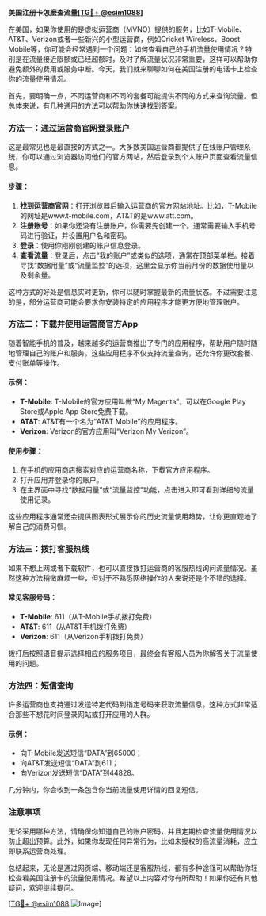 **美国注册卡怎麽查流量[[TG💪+ @esim1088](https://t.me/s/esim1088)]**

在美国，如果你使用的是虚拟运营商（MVNO）提供的服务，比如T-Mobile、AT&T、Verizon或者一些新兴的小型运营商，例如Cricket Wireless、Boost Mobile等，你可能会经常遇到一个问题：如何查看自己的手机流量使用情况？特别是在流量接近限额或已经超额时，及时了解流量状况非常重要，这样可以帮助你避免额外的费用或服务中断。今天，我们就来聊聊如何在美国注册的电话卡上检查你的流量使用情况。

首先，要明确一点，不同运营商和不同的套餐可能提供不同的方式来查询流量。但总体来说，有几种通用的方法可以帮助你快速找到答案。

### 方法一：通过运营商官网登录账户

这是最常见也是最直接的方式之一。大多数美国运营商都提供了在线账户管理系统，你可以通过浏览器访问他们的官方网站，然后登录到个人账户页面查看流量信息。

#### 步骤：
1. **找到运营商官网**：打开浏览器后输入运营商的官方网站地址。比如，T-Mobile的网址是www.t-mobile.com，AT&T的是www.att.com。
2. **注册账号**：如果你还没有注册账户，你需要先创建一个。通常需要输入手机号码进行验证，并设置用户名和密码。
3. **登录**：使用你刚刚创建的账户信息登录。
4. **查看流量**：登录后，点击“我的账户”或类似的选项，通常在顶部菜单栏。接着寻找“数据用量”或“流量监控”的选项，这里会显示你当前月份的数据使用量以及剩余量。

这种方式的好处是信息实时更新，你可以随时掌握最新的流量状态。不过需要注意的是，部分运营商可能会要求你安装特定的应用程序才能更方便地管理账户。

### 方法二：下载并使用运营商官方App

随着智能手机的普及，越来越多的运营商推出了专门的应用程序，帮助用户随时随地管理自己的账户和服务。这些应用程序不仅支持流量查询，还允许你更改套餐、支付账单等操作。

#### 示例：
- **T-Mobile**: T-Mobile的官方应用叫做“My Magenta”，可以在Google Play Store或Apple App Store免费下载。
- **AT&T**: AT&T有一个名为“AT&T Mobile”的应用程序。
- **Verizon**: Verizon的官方应用叫“Verizon My Verizon”。

#### 使用步骤：
1. 在手机的应用商店搜索对应的运营商名称，下载官方应用程序。
2. 打开应用并登录你的账户。
3. 在主界面中寻找“数据用量”或“流量监控”功能，点击进入即可看到详细的流量使用记录。

这些应用程序通常还会提供图表形式展示你的历史流量使用趋势，让你更直观地了解自己的消费习惯。

### 方法三：拨打客服热线

如果不想上网或者下载软件，也可以直接拨打运营商的客服热线询问流量情况。虽然这种方法稍微麻烦一些，但对于不熟悉网络操作的人来说还是个不错的选择。

#### 常见客服号码：
- **T-Mobile**: 611（从T-Mobile手机拨打免费）
- **AT&T**: 611（从AT&T手机拨打免费）
- **Verizon**: 611（从Verizon手机拨打免费）

拨打后按照语音提示选择相应的服务项目，最终会有客服人员为你解答关于流量使用的问题。

### 方法四：短信查询

许多运营商也支持通过发送特定代码到指定号码来获取流量信息。这种方式非常适合那些不想花时间登录网站或打开应用的人群。

#### 示例：
- 向T-Mobile发送短信“DATA”到65000；
- 向AT&T发送短信“DATA”到611；
- 向Verizon发送短信“DATA”到44828。

几分钟内，你会收到一条包含你当前流量使用详情的回复短信。

### 注意事项

无论采用哪种方法，请确保你知道自己的账户密码，并且定期检查流量使用情况以防止超出预算。此外，如果你发现任何异常行为，比如未授权的高流量消耗，应立即联系运营商处理。

总结起来，无论是通过网页端、移动端还是客服热线，都有多种途径可以帮助你轻松查看美国注册卡的流量使用情况。希望以上内容对你有所帮助！如果你还有其他疑问，欢迎继续提问。

[[TG💪+ @esim1088](https://t.me/s/esim1088) ![Image](https://i.postimg.cc/4NQfJmqS/Snipaste-2025-05-13-00-14-12.png)]